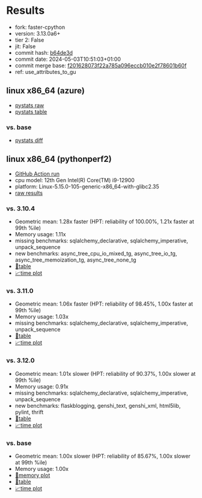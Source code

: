 # Results

- fork: faster-cpython
- version: 3.13.0a6+
- tier 2: False
- jit: False
- commit hash: [b64de3d](https://github.com/faster%2dcpython/cpython/commit/b64de3d)
- commit date: 2024-05-03T10:51:03+01:00
- commit merge base: [f201628073f22a785a096eccb010e2f78601b60f](https://github.com/faster%2dcpython/cpython/commit/f201628073f22a785a096eccb010e2f78601b60f)
- ref: use_attributes_to_gu

## linux x86_64 (azure)

- [pystats raw](bm-20240503-azure-x86_64-faster%252dcpython-use_attributes_to_gu-3.13.0a6%2B-b64de3d-pystats.json)
- [pystats table](bm-20240503-azure-x86_64-faster%252dcpython-use_attributes_to_gu-3.13.0a6%2B-b64de3d-pystats.md)

### vs. base

- [pystats diff](bm-20240503-azure-x86_64-faster%252dcpython-use_attributes_to_gu-3.13.0a6%2B-b64de3d-pystats-vs-base.md)

## linux x86_64 (pythonperf2)

- [GitHub Action run](https://github.com/faster-cpython/benchmarking/actions/runs/8941698099)
- cpu model: 12th Gen Intel(R) Core(TM) i9-12900
- platform: Linux-5.15.0-105-generic-x86_64-with-glibc2.35
- [raw results](bm-20240503-pythonperf2-x86_64-faster%252dcpython-use_attributes_to_gu-3.13.0a6%2B-b64de3d.json)

### vs. 3.10.4

- Geometric mean: 1.28x faster (HPT: reliability of 100.00%, 1.21x faster at 99th %ile)
- Memory usage: 1.11x
- missing benchmarks: sqlalchemy_declarative, sqlalchemy_imperative, unpack_sequence
- new benchmarks: async_tree_cpu_io_mixed_tg, async_tree_io_tg, async_tree_memoization_tg, async_tree_none_tg
- [📄table](bm-20240503-pythonperf2-x86_64-faster%252dcpython-use_attributes_to_gu-3.13.0a6%2B-b64de3d-vs-3.10.4.md)
- [📈time plot](bm-20240503-pythonperf2-x86_64-faster%252dcpython-use_attributes_to_gu-3.13.0a6%2B-b64de3d-vs-3.10.4.png)

### vs. 3.11.0

- Geometric mean: 1.06x faster (HPT: reliability of 98.45%, 1.00x faster at 99th %ile)
- Memory usage: 1.03x
- missing benchmarks: sqlalchemy_declarative, sqlalchemy_imperative, unpack_sequence
- [📄table](bm-20240503-pythonperf2-x86_64-faster%252dcpython-use_attributes_to_gu-3.13.0a6%2B-b64de3d-vs-3.11.0.md)
- [📈time plot](bm-20240503-pythonperf2-x86_64-faster%252dcpython-use_attributes_to_gu-3.13.0a6%2B-b64de3d-vs-3.11.0.png)

### vs. 3.12.0

- Geometric mean: 1.01x slower (HPT: reliability of 90.37%, 1.00x slower at 99th %ile)
- Memory usage: 0.91x
- missing benchmarks: sqlalchemy_declarative, sqlalchemy_imperative, unpack_sequence
- new benchmarks: flaskblogging, genshi_text, genshi_xml, html5lib, pylint, thrift
- [📄table](bm-20240503-pythonperf2-x86_64-faster%252dcpython-use_attributes_to_gu-3.13.0a6%2B-b64de3d-vs-3.12.0.md)
- [📈time plot](bm-20240503-pythonperf2-x86_64-faster%252dcpython-use_attributes_to_gu-3.13.0a6%2B-b64de3d-vs-3.12.0.png)

### vs. base

- Geometric mean: 1.00x slower (HPT: reliability of 85.67%, 1.00x slower at 99th %ile)
- Memory usage: 1.00x
- [🧠memory plot](bm-20240503-pythonperf2-x86_64-faster%252dcpython-use_attributes_to_gu-3.13.0a6%2B-b64de3d-vs-base-mem.png)
- [📄table](bm-20240503-pythonperf2-x86_64-faster%252dcpython-use_attributes_to_gu-3.13.0a6%2B-b64de3d-vs-base.md)
- [📈time plot](bm-20240503-pythonperf2-x86_64-faster%252dcpython-use_attributes_to_gu-3.13.0a6%2B-b64de3d-vs-base.png)

